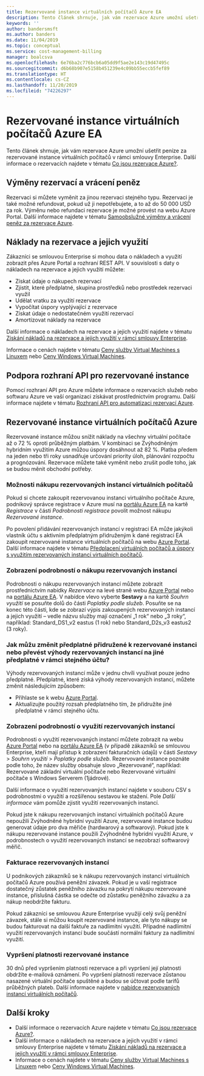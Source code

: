 ```yaml
---
title: Rezervované instance virtuálních počítačů Azure EA
description: Tento článek shrnuje, jak vám rezervace Azure umožní ušetřit peníze za rezervované instance virtuálních počítačů v rámci smlouvy Enterprise.
keywords: ''
author: bandersmsft
ms.author: banders
ms.date: 11/04/2019
ms.topic: conceptual
ms.service: cost-management-billing
manager: boalcsva
ms.openlocfilehash: 6e76ba2c776bcb6a05dd9f5ae2e143c19d47495c
ms.sourcegitcommit: d6b68b907e5158b451239e4c09bb55eccb5fef89
ms.translationtype: HT
ms.contentlocale: cs-CZ
ms.lasthandoff: 11/20/2019
ms.locfileid: "74226297"
---
```

# <a name="azure-ea-vm-reserved-instances"></a>Rezervované instance virtuálních počítačů Azure EA

Tento článek shrnuje, jak vám rezervace Azure umožní ušetřit peníze za rezervované instance virtuálních počítačů v rámci smlouvy Enterprise. Další informace o rezervacích najdete v tématu [Co jsou rezervace Azure?](billing-save-compute-costs-reservations.md).

## <a name="reservation-exchanges-and-refunds"></a>Výměny rezervací a vrácení peněz

Rezervaci si můžete vyměnit za jinou rezervaci stejného typu. Rezervaci je také možné refundovat, pokud už ji nepotřebujete, a to až do 50 000 USD za rok. Výměnu nebo refundaci rezervace je možné provést na webu Azure Portal. Další informace najdete v tématu [Samoobslužné výměny a vrácení peněz za rezervace Azure](billing-azure-reservations-self-service-exchange-and-refund.md).

## <a name="reservation-costs-and-usage"></a>Náklady na rezervace a jejich využití

Zákazníci se smlouvou Enterprise si mohou data o nákladech a využití zobrazit přes Azure Portal a rozhraní REST API. V souvislosti s daty o nákladech na rezervace a jejich využití můžete:

- Získat údaje o nákupech rezervací
- Zjistit, které předplatné, skupina prostředků nebo prostředek rezervaci využil
- Udělat vratku za využití rezervace
- Vypočítat úspory vyplývající z rezervace
- Získat údaje o nedostatečném využití rezervací
- Amortizovat náklady na rezervace

Další informace o nákladech na rezervace a jejich využití najdete v tématu [Získání nákladů na rezervace a jejich využití v rámci smlouvy Enterprise](billing-understand-reserved-instance-usage-ea.md).

Informace o cenách najdete v tématu [Ceny služby Virtual Machines s Linuxem](https://azure.microsoft.com/pricing/details/virtual-machines/linux/) nebo [Ceny Windows Virtual Machines](https://azure.microsoft.com/pricing/details/virtual-machines/windows/).

## <a name="reserved-instances-api-support"></a>Podpora rozhraní API pro rezervované instance

Pomocí rozhraní API pro Azure můžete informace o rezervacích služeb nebo softwaru Azure ve vaší organizaci získávat prostřednictvím programu. Další informace najdete v tématu [Rozhraní API pro automatizaci rezervací Azure](billing-reservation-apis.md).

## <a name="azure-reserved-virtual-machine-instances"></a>Rezervované instance virtuálních počítačů Azure

Rezervované instance můžou snížit náklady na všechny virtuální počítače až o 72 % oproti průběžným platbám. V kombinaci se Zvýhodněným hybridním využitím Azure můžou úspory dosáhnout až 82 %. Platba předem na jeden nebo tři roky usnadňuje určování priority úloh, plánování rozpočtu a prognózování. Rezervace můžete také vyměnit nebo zrušit podle toho, jak se budou měnit obchodní potřeby.

### <a name="how-to-buy-reserved-virtual-machine-instances"></a>Možnosti nákupu rezervovaných instancí virtuálních počítačů

Pokud si chcete zakoupit rezervovanou instanci virtuálního počítače Azure, podnikový správce registrace v Azure musí na [portálu Azure EA](https://ea.azure.com/) na kartě _Registrace_ v části _Podrobnosti registrace_ povolit možnost nákupu _Rezervované instance_.

Po povolení přidávání rezervovaných instancí v registraci EA může jakýkoli vlastník účtu s aktivním předplatným přidruženým k dané registraci EA zakoupit rezervované instance virtuálních počítačů na webu [Azure Portal](https://aka.ms/reservations). Další informace najdete v tématu [Předplacení virtuálních počítačů a úspory s využitím rezervovaných instancí virtuálních počítačů](https://go.microsoft.com/fwlink/?linkid=861721).

### <a name="how-to-view-reserved-instance-purchase-details"></a>Zobrazení podrobností o nákupu rezervovaných instancí

Podrobnosti o nákupu rezervovaných instancí můžete zobrazit prostřednictvím nabídky _Rezervace_ na levé straně webu [Azure Portal](https://aka.ms/reservations) nebo na [portálu Azure EA](https://ea.azure.com/). V nabídce vlevo vyberte **Sestavy** a na kartě _Souhrn využití_ se posuňte dolů do části _Poplatky podle služeb_. Posuňte se na konec této části, kde se zobrazí výpis zakoupených rezervovaných instancí a jejich využití – vedle názvu služby mají označení „1 rok“ nebo „3 roky“, například: Standard_DS1_v2 eastus (1 rok) nebo Standard_D2s_v3 eastus2 (3 roky).

### <a name="how-can-i-change-the-subscription-associated-with-reserved-instance-or-transfer-my-reserved-instance-benefits-to-a-subscription-under-the-same-account"></a>Jak můžu změnit předplatné přidružené k rezervované instanci nebo převést výhody rezervovaných instancí na jiné předplatné v rámci stejného účtu?

Výhody rezervovaných instancí může v jednu chvíli využívat pouze jedno předplatné. Předplatné, které získá výhody rezervovaných instancí, můžete změnit následujícím způsobem:

- Přihlaste se k webu [Azure Portal](https://aka.ms/reservations).
- Aktualizujte použitý rozsah předplatného tím, že přidružíte jiné předplatné v rámci stejného účtu.

### <a name="how-to-view-reserved-instance-usage-details"></a>Zobrazení podrobností o využití rezervovaných instancí

Podrobnosti o využití rezervovaných instancí můžete zobrazit na webu [Azure Portal](https://aka.ms/reservations) nebo na [portálu Azure EA](https://ea.azure.com/) (v případě zákazníků se smlouvou Enterprise, kteří mají přístup k zobrazení fakturačních údajů) v části _Sestavy_ > _Souhrn využití_ > _Poplatky podle služeb_. Rezervované instance poznáte podle toho, že název služby obsahuje slovo „Rezervované“, například: Rezervované základní virtuální počítače nebo Rezervované virtuální počítače s Windows Serverem (1jádrové).

Další informace o využití rezervovaných instancí najdete v souboru CSV s podrobnostmi o využití a rozšířenou sestavou ke stažení. Pole _Další informace_ vám pomůže zjistit využití rezervovaných instancí.

Pokud jste k nákupu rezervovaných instancí virtuálních počítačů Azure nepoužili Zvýhodněné hybridní využití Azure, rezervované instance budou generovat údaje pro dva měřiče (hardwarový a softwarový). Pokud jste k nákupu rezervované instance použili Zvýhodněné hybridní využití Azure, v podrobnostech o využití rezervovaných instancí se nezobrazí softwarový měřič.

### <a name="reserved-instance-billing"></a>Fakturace rezervovaných instancí

U podnikových zákazníků se k nákupu rezervovaných instancí virtuálních počítačů Azure používá peněžní závazek. Pokud je u vaší registrace dostatečný zůstatek peněžního závazku na pokrytí nákupu rezervované instance, příslušná částka se odečte od zůstatku peněžního závazku a za nákup neobdržíte fakturu.

Pokud zákazníci se smlouvou Azure Enterprise využijí celý svůj peněžní závazek, stále si můžou koupit rezervované instance, ale tyto nákupy se budou fakturovat na další faktuře za nadlimitní využití. Případné nadlimitní využití rezervovaných instancí bude součástí normální faktury za nadlimitní využití.

### <a name="reserved-instance-expiration"></a>Vypršení platnosti rezervované instance

30 dnů před vypršením platnosti rezervace a při vypršení její platnosti obdržíte e-mailová oznámení. Po vypršení platnosti rezervace zůstanou nasazené virtuální počítače spuštěné a budou se účtovat podle tarifů průběžných plateb. Další informace najdete v [nabídce rezervovaných instancí virtuálních počítačů](https://azure.microsoft.com/pricing/reserved-vm-instances/).

## <a name="next-steps"></a>Další kroky
- Další informace o rezervacích Azure najdete v tématu [Co jsou rezervace Azure?](billing-save-compute-costs-reservations.md).
- Další informace o nákladech na rezervace a jejich využití v rámci smlouvy Enterprise najdete v tématu [Získání nákladů na rezervace a jejich využití v rámci smlouvy Enterprise](billing-understand-reserved-instance-usage-ea.md).
- Informace o cenách najdete v tématu [Ceny služby Virtual Machines s Linuxem](https://azure.microsoft.com/pricing/details/virtual-machines/linux/) nebo [Ceny Windows Virtual Machines](https://azure.microsoft.com/pricing/details/virtual-machines/windows/).
